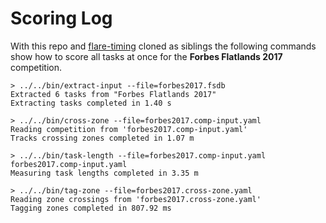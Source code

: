 # Scoring Log

With this repo and [flare-timing](https://github.com/BlockScope/flare-timing)
cloned as siblings the following commands show how to score all tasks at once
for the **Forbes Flatlands 2017** competition.

```
> ../../bin/extract-input --file=forbes2017.fsdb
Extracted 6 tasks from "Forbes Flatlands 2017"
Extracting tasks completed in 1.40 s

> ../../bin/cross-zone --file=forbes2017.comp-input.yaml
Reading competition from 'forbes2017.comp-input.yaml'
Tracks crossing zones completed in 1.07 m

> ../../bin/task-length --file=forbes2017.comp-input.yaml
forbes2017.comp-input.yaml
Measuring task lengths completed in 3.35 m

> ../../bin/tag-zone --file=forbes2017.cross-zone.yaml
Reading zone crossings from 'forbes2017.cross-zone.yaml'
Tagging zones completed in 807.92 ms
```
